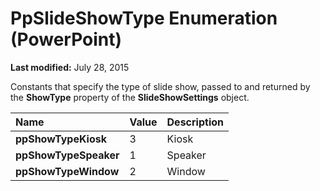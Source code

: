 
# PpSlideShowType Enumeration (PowerPoint)

 **Last modified:** July 28, 2015

Constants that specify the type of slide show, passed to and returned by the  **ShowType** property of the **SlideShowSettings** object.


|**Name**|**Value**|**Description**|
|:-----|:-----|:-----|
| **ppShowTypeKiosk**|3|Kiosk|
| **ppShowTypeSpeaker**|1|Speaker|
| **ppShowTypeWindow**|2|Window|
